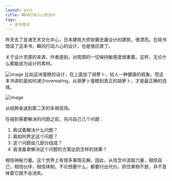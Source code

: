 ```yaml
---
layout: post
title: 瞬间打动人心的设计
tags:
  - 读书笔记
---
```


昨天去了良渚艺术文化中心，日本建筑大师安藤忠雄设计的建筑，很漂亮。在晓书馆读了这本书，瞬间打动人心的设计，也是很应景了。

关于设计灵感的来源，作者提到，对周围的一切保持敏感度很重要。这样，无论什么都能成为设计的素材。

![image](https://user-images.githubusercontent.com/10606312/56088873-d52e7e00-5ebb-11e9-88d5-299e12b6b4bb.png)
比如这块蛋糕的设计，在上面加了胡萝卜，给人一种健康的假象。而这本书讲的是如何减少overeating，从胡萝卜蛋糕到真正的胡萝卜，才是最正确的选择。

![image](https://user-images.githubusercontent.com/10606312/56088939-fc397f80-5ebc-11e9-9332-b5161e9ae818.png)

从纸醉金迷到第二天的车祸现场。

在碰到需要解决的问题之前，先问自己几个问题：
1. 我试着解决什么问题？
2. 我如何界定这个问题？
3. 这个问题由几部分组成？
4. 我准备拿解决这个问题的方案达到怎样的效果？

相信神秘力量。这个世界上有很多事情无解。因此，从信念中汲取力量，相信自己，相信伙伴，相信体制。不论想要什么，都要付出代价。抓住某物不放，并不意味着它就不会消失。
